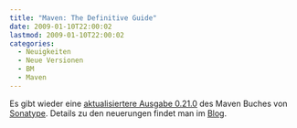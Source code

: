 ```yaml
---
title: "Maven: The Definitive Guide"
date: 2009-01-10T22:00:02
lastmod: 2009-01-10T22:00:02
categories:
  - Neuigkeiten
  - Neue Versionen
  - BM
  - Maven
---
```

Es gibt wieder eine <a href="http://books.sonatype.com/maven-book/index.html">aktualisiertere Ausgabe 0.21.0</a> des Maven Buches von <a href="http://www.sonatype.com">Sonatype</a>. Details zu den neuerungen findet man im <a  href="http://blogs.sonatype.com/people/2009/01/version-0210-of-maven-book/">Blog</a>.
